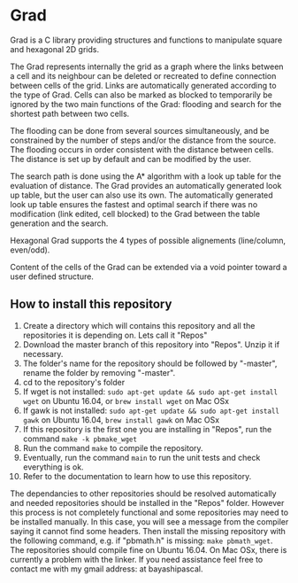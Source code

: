 # Grad
Grad is a C library providing structures and functions to manipulate square and hexagonal 2D grids.

The Grad represents internally the grid as a graph where the links between a cell and its neighbour can be deleted or recreated to define connection between cells of the grid. Links are automatically generated according to the type of Grad. Cells can also be marked as blocked to temporarily be ignored by the two main functions of the Grad: flooding and search for the shortest path between two cells.

The flooding can be done from several sources simultaneously, and be constrained by the number of steps and/or the distance from the source. The flooding occurs in order consistent with the distance between cells. The distance is set up by default and can be modified by the user.

The search path is done using the A* algorithm with a look up table for the evaluation of distance. The Grad provides an automatically generated look up table, but the user can also use its own. The automatically generated look up table ensures the fastest and optimal search if there was no modification (link edited, cell blocked) to the Grad between the table generation and the search.

Hexagonal Grad supports the 4 types of possible alignements (line/column, even/odd).

Content of the cells of the Grad can be extended via a void pointer toward a user defined structure.

## How to install this repository
1) Create a directory which will contains this repository and all the repositories it is depending on. Lets call it "Repos"
2) Download the master branch of this repository into "Repos". Unzip it if necessary.
3) The folder's name for the repository should be followed by "-master", rename the folder by removing "-master".
4) cd to the repository's folder
5) If wget is not installed: ```sudo apt-get update && sudo apt-get install wget``` on Ubuntu 16.04, or ```brew install wget``` on Mac OSx
6) If gawk is not installed: ```sudo apt-get update && sudo apt-get install gawk```  on Ubuntu 16.04, ```brew install gawk``` on Mac OSx
7) If this repository is the first one you are installing in "Repos", run the command ```make -k pbmake_wget```
8) Run the command ```make``` to compile the repository. 
9) Eventually, run the command ```main``` to run the unit tests and check everything is ok.
10) Refer to the documentation to learn how to use this repository.

The dependancies to other repositories should be resolved automatically and needed repositories should be installed in the "Repos" folder. However this process is not completely functional and some repositories may need to be installed manually. In this case, you will see a message from the compiler saying it cannot find some headers. Then install the missing repository with the following command, e.g. if "pbmath.h" is missing: ```make pbmath_wget```. The repositories should compile fine on Ubuntu 16.04. On Mac OSx, there is currently a problem with the linker.
If you need assistance feel free to contact me with my gmail address: at bayashipascal.
